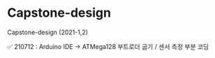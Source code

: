 # Capstone-design
Capstone-design (2021-1,2)

✅ 210712 : Arduino IDE -> ATMega128 부트로더 굽기 / 센서 측정 부분 코딩

